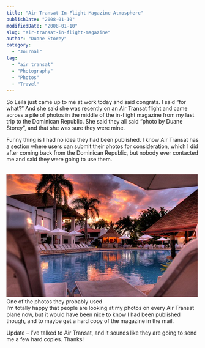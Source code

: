 ```yaml
---
title: "Air Transat In-Flight Magazine Atmosphere"
publishDate: "2008-01-10"
modifiedDate: "2008-01-10"
slug: "air-transat-in-flight-magazine"
author: "Duane Storey"
category:
  - "Journal"
tag:
  - "air transat"
  - "Photography"
  - "Photos"
  - "Travel"
---
```


So Leila just came up to me at work today and said congrats. I said “for what?” And she said she was recently on an Air Transat flight and came across a pile of photos in the middle of the in-flight magazine from my last trip to the Dominican Republic. She said they all said “photo by Duane Storey”, and that she was sure they were mine.

Funny thing is I had no idea they had been published. I know Air Transat has a section where users can submit their photos for consideration, which I did after coming back from the Dominican Republic, but nobody ever contacted me and said they were going to use them.

  
[  
![](_images/air-transat-inflight-magazine-atmosphere-1.jpg)](http://flickr.com/photos/duanestorey/1270344623/)  
One of the photos they probably used  
I’m totally happy that people are looking at my photos on every Air Transat plane now, but it would have been nice to know I had been published though, and to maybe get a hard copy of the magazine in the mail.

Update – I’ve talked to Air Transat, and it sounds like they are going to send me a few hard copies. Thanks!